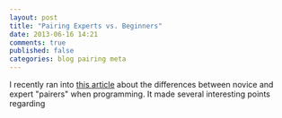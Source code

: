 ```yaml
---
layout: post
title: "Pairing Experts vs. Beginners"
date: 2013-06-16 14:21
comments: true
published: false
categories: blog pairing meta
---
```


I recently ran into [this article](http://salfreudenberg.wordpress.com/2013/06/08/pair-programming-and-expertise/) about the differences between novice and expert "pairers" when programming. It made several interesting points regarding
